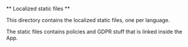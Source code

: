 ** Localized static files **

This directory contains the localized static files, one per language.

The static files contains policies and GDPR stuff that is linked inside the App.

